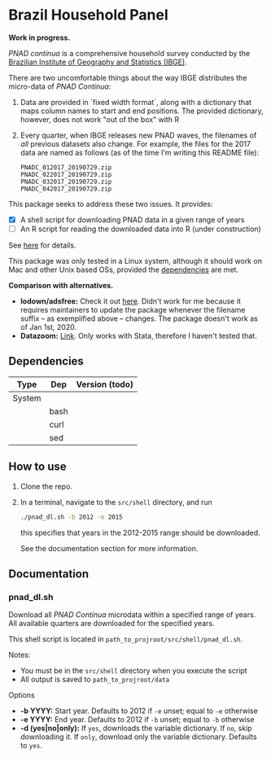 # Brazil Household Panel

**Work in progress.**

*PNAD contínua* is a comprehensive household survey conducted by the [Brazilian Institute of Geography and Statistics (IBGE)](https://www.ibge.gov.br).

There are two uncomfortable things about the way IBGE distributes the micro-data of *PNAD Contínua*:

1.  Data are provided in \`fixed width format\`, along with a dictionary that maps column names to start and end positions. The provided dictionary, however, does not work "out of the box" with R
2.  Every quarter, when IBGE releases new PNAD waves, the filenames of *all* previous datasets also change. For example, the files for the 2017 data are named as follows (as of the time I'm writing this README file):
    
        PNADC_012017_20190729.zip
        PNADC_022017_20190729.zip
        PNADC_032017_20190729.zip
        PNADC_042017_20190729.zip

This package seeks to address these two issues. It provides:

-   [X] A shell script for downloading PNAD data in a given range of years
-   [ ] An R script for reading the downloaded data into R (under construction)

See [here](#org2fc85cb) for details.

This package was only tested in a Linux system, although it should work on Mac and other Unix based OSs, provided the [dependencies](#orgb02f6a9) are met.

**Comparison with alternatives.**

-   **lodown/adsfree:** Check it out [here](http://asdfree.com/pesquisa-nacional-por-amostra-de-domicilios-continua-pnadc.html). Didn't work for me because it requires maintainers to update the package whenever the filename suffix &#x2013; as exemplified above &#x2013; changes. The package doesn't work as of Jan 1st, 2020.
-   **Datazoom:** [Link](http://www.econ.puc-rio.br/datazoom/english/index.html). Only works with Stata, therefore I haven't tested that.

## Dependencies

<a id="orgb02f6a9"></a>

| Type   | Dep  | Version (todo) |
|------ |---- |-------------- |
| System |      |                |
|        | bash |                |
|        | curl |                |
|        | sed  |                |

## How to use

<a id="org2fc85cb"></a>

1.  Clone the repo.
2.  In a terminal, navigate to the `src/shell` directory, and run
    
    ```sh
    ./pnad_dl.sh -b 2012 -e 2015
    ```
    
    this specifies that years in the 2012-2015 range should be downloaded.
    
    See the documentation section for more information.

## Documentation

### pnad\_dl.sh

Download all *PNAD Contínua* microdata within a specified range of years. All available quarters are downloaded for the specified years.

This shell script is located in `path_to_projroot/src/shell/pnad_dl.sh`.

Notes:

-   You must be in the `src/shell` directory when you execute the script
-   All output is saved to `path_to_projroot/data`

Options

-   **-b YYYY:** Start year. Defaults to 2012 if `-e` unset; equal to `-e` otherwise
-   **-e YYYY:** End year. Defaults to 2012 if `-b` unset; equal to `-b` otherwise
-   **-d (yes|no|only):** If `yes`, downloads the variable dictionary. If `no`, skip downloading it. If `only`, download only the variable dictionary. Defaults to `yes`.
